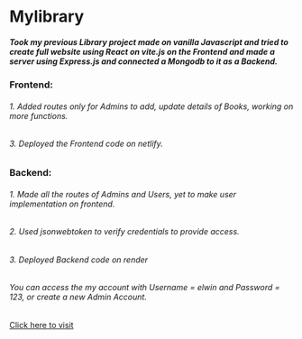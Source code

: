 # Mylibrary

##### Took my previous Library project made on vanilla Javascript and tried to create full website using React on vite.js on the Frontend and made a server using Express.js and connected a Mongodb to it as a Backend.

### Frontend:
###### 1. Added routes only for Admins to add, update details of Books, working on more functions.
###### 3. Deployed the Frontend code on netlify.

### Backend:
###### 1. Made all the routes of Admins and Users, yet to make user implementation on frontend.
###### 2. Used jsonwebtoken to verify credentials to provide access.
###### 3. Deployed Backend code on render

###### You can access the my account with Username = elwin and Password = 123, or create a new Admin Account.

[Click here to visit](https://dreamy-cat-359dfc.netlify.app/)
